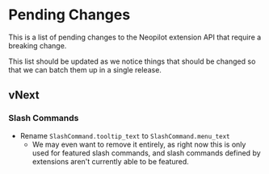 # Pending Changes

This is a list of pending changes to the Neopilot extension API that require a breaking change.

This list should be updated as we notice things that should be changed so that we can batch them up in a single release.

## vNext

### Slash Commands

- Rename `SlashCommand.tooltip_text` to `SlashCommand.menu_text`
  - We may even want to remove it entirely, as right now this is only used for featured slash commands, and slash commands defined by extensions aren't currently able to be featured.
